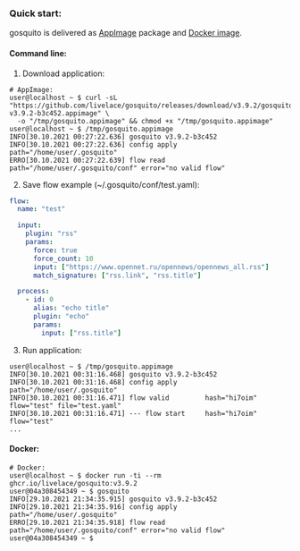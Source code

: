 ### Quick start:

gosquito is delivered as [AppImage](https://appimage.org/) package and [Docker image](https://github.com/livelace/gosquito/pkgs/container/gosquito).

#### Command line:

1. Download application:
```shell
# AppImage:
user@localhost ~ $ curl -sL "https://github.com/livelace/gosquito/releases/download/v3.9.2/gosquito-v3.9.2-b3c452.appimage" \
  -o "/tmp/gosquito.appimage" && chmod +x "/tmp/gosquito.appimage"
user@localhost ~ $ /tmp/gosquito.appimage 
INFO[30.10.2021 00:27:22.636] gosquito v3.9.2-b3c452 
INFO[30.10.2021 00:27:22.636] config apply       path="/home/user/.gosquito"
ERRO[30.10.2021 00:27:22.639] flow read          path="/home/user/.gosquito/conf" error="no valid flow"
```

2. Save flow example (~/.gosquito/conf/test.yaml):
```yaml
flow:
  name: "test"

  input:
    plugin: "rss"
    params:
      force: true
      force_count: 10
      input: ["https://www.opennet.ru/opennews/opennews_all.rss"]
      match_signature: ["rss.link", "rss.title"]

  process:
    - id: 0
      alias: "echo title"
      plugin: "echo"
      params:
        input: ["rss.title"]
```

3. Run application:

```shell
user@localhost ~ $ /tmp/gosquito.appimage 
INFO[30.10.2021 00:31:16.468] gosquito v3.9.2-b3c452 
INFO[30.10.2021 00:31:16.468] config apply       path="/home/user/.gosquito"
INFO[30.10.2021 00:31:16.471] flow valid         hash="hi7oim" flow="test" file="test.yaml"
INFO[30.10.2021 00:31:16.471] --- flow start     hash="hi7oim" flow="test"
...
```

#### Docker:

```shell
# Docker:
user@localhost ~ $ docker run -ti --rm ghcr.io/livelace/gosquito:v3.9.2
user@04a308454349 ~ $ gosquito
INFO[29.10.2021 21:34:35.915] gosquito v3.9.2-b3c452 
INFO[29.10.2021 21:34:35.916] config apply       path="/home/user/.gosquito"
ERRO[29.10.2021 21:34:35.918] flow read          path="/home/user/.gosquito/conf" error="no valid flow"
user@04a308454349 ~ $
```
